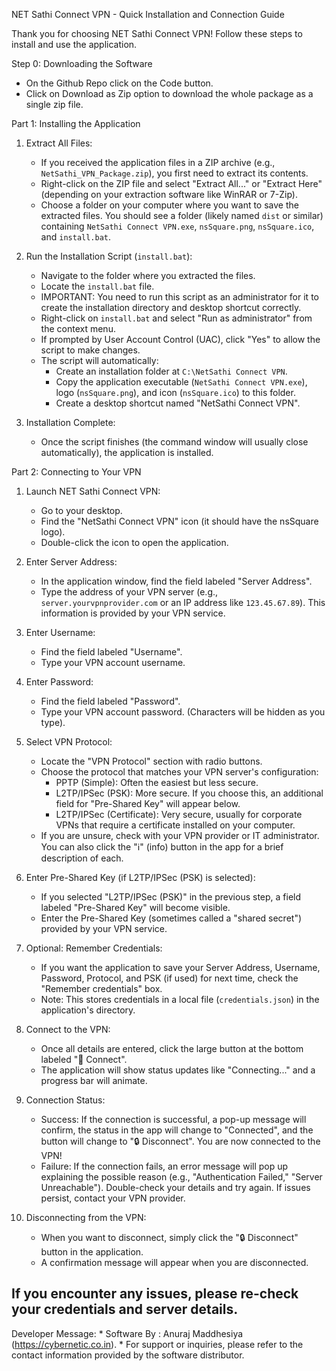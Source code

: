 NET Sathi Connect VPN - Quick Installation and Connection Guide

Thank you for choosing NET Sathi Connect VPN! Follow these steps to install and use the application.

Step 0: Downloading the Software
   *    On the Github Repo click on the Code button.
   *    Click on Download as Zip option to download the whole package as a single zip file.

Part 1: Installing the Application

1.  Extract All Files:
    *   If you received the application files in a ZIP archive (e.g., `NetSathi_VPN_Package.zip`), you first need to extract its contents.
    *   Right-click on the ZIP file and select "Extract All..." or "Extract Here" (depending on your extraction software like WinRAR or 7-Zip).
    *   Choose a folder on your computer where you want to save the extracted files. You should see a folder (likely named `dist` or similar) containing `NetSathi Connect VPN.exe`, `nsSquare.png`, `nsSquare.ico`, and `install.bat`.

2.  Run the Installation Script (`install.bat`):
    *   Navigate to the folder where you extracted the files.
    *   Locate the `install.bat` file.
    *   IMPORTANT: You need to run this script as an administrator for it to create the installation directory and desktop shortcut correctly.
    *   Right-click on `install.bat` and select "Run as administrator" from the context menu.
    *   If prompted by User Account Control (UAC), click "Yes" to allow the script to make changes.
    *   The script will automatically:
        *   Create an installation folder at `C:\NetSathi Connect VPN`.
        *   Copy the application executable (`NetSathi Connect VPN.exe`), logo (`nsSquare.png`), and icon (`nsSquare.ico`) to this folder.
        *   Create a desktop shortcut named "NetSathi Connect VPN".

3.  Installation Complete:
    *   Once the script finishes (the command window will usually close automatically), the application is installed.

Part 2: Connecting to Your VPN

1.  Launch NET Sathi Connect VPN:
    *   Go to your desktop.
    *   Find the "NetSathi Connect VPN" icon (it should have the nsSquare logo).
    *   Double-click the icon to open the application.

2.  Enter Server Address:
    *   In the application window, find the field labeled "Server Address".
    *   Type the address of your VPN server (e.g., `server.yourvpnprovider.com` or an IP address like `123.45.67.89`). This information is provided by your VPN service.

3.  Enter Username:
    *   Find the field labeled "Username".
    *   Type your VPN account username.

4.  Enter Password:
    *   Find the field labeled "Password".
    *   Type your VPN account password. (Characters will be hidden as you type).

5.  Select VPN Protocol:
    *   Locate the "VPN Protocol" section with radio buttons.
    *   Choose the protocol that matches your VPN server's configuration:
        *   PPTP (Simple): Often the easiest but less secure.
        *   L2TP/IPSec (PSK): More secure. If you choose this, an additional field for "Pre-Shared Key" will appear below.
        *   L2TP/IPSec (Certificate): Very secure, usually for corporate VPNs that require a certificate installed on your computer.
    *   If you are unsure, check with your VPN provider or IT administrator. You can also click the "ℹ️" (info) button in the app for a brief description of each.

6.  Enter Pre-Shared Key (if L2TP/IPSec (PSK) is selected):
    *   If you selected "L2TP/IPSec (PSK)" in the previous step, a field labeled "Pre-Shared Key" will become visible.
    *   Enter the Pre-Shared Key (sometimes called a "shared secret") provided by your VPN service.

7.  Optional: Remember Credentials:
    *   If you want the application to save your Server Address, Username, Password, Protocol, and PSK (if used) for next time, check the "Remember credentials" box.
    *   Note: This stores credentials in a local file (`credentials.json`) in the application's directory.

8.  Connect to the VPN:
    *   Once all details are entered, click the large button at the bottom labeled "🔐 Connect".
    *   The application will show status updates like "Connecting..." and a progress bar will animate.

9.  Connection Status:
    *   Success: If the connection is successful, a pop-up message will confirm, the status in the app will change to "Connected", and the button will change to "🔒 Disconnect". You are now connected to the VPN!
    *   Failure: If the connection fails, an error message will pop up explaining the possible reason (e.g., "Authentication Failed," "Server Unreachable"). Double-check your details and try again. If issues persist, contact your VPN provider.

10. Disconnecting from the VPN:
    *   When you want to disconnect, simply click the "🔒 Disconnect" button in the application.
    *   A confirmation message will appear when you are disconnected.

If you encounter any issues, please re-check your credentials and server details. 
---
Developer Message: 
    *   Software By : Anuraj Maddhesiya (https://cybernetic.co.in).
    *   For support or inquiries, please refer to the contact information provided by the software distributor.
